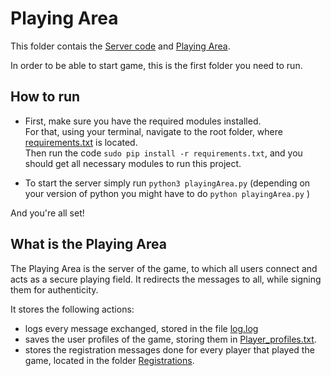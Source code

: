 # Playing Area

This folder contais the [Server code](server.py) and [Playing Area](playingArea.py).  

In order to be able to start game, this is the first folder you need to run.

## How to run
- First, make sure you have the required modules installed.  
For that, using your terminal, navigate to the root folder, where [requirements.txt](./../requirements.txt) is located.  
Then run the code ```sudo pip install -r requirements.txt```, and you should get all necessary modules to run this project.  

- To start the server simply run ```python3 playingArea.py``` (depending on your version of python you might have to do ```python playingArea.py``` )

And you're all set!

## What is the Playing Area
 
The Playing Area is the server of the game, to which all users connect and acts as a secure playing field. It redirects the messages to all, while signing them for authenticity.  

It stores the following actions:
- logs every message exchanged, stored in the file [log.log](log.log)
- saves the user profiles of the game, storing them in [Player_profiles.txt](Player_profiles.txt).
- stores the registration messages done for every player that played the game, located in the folder [Registrations](Registrations/).